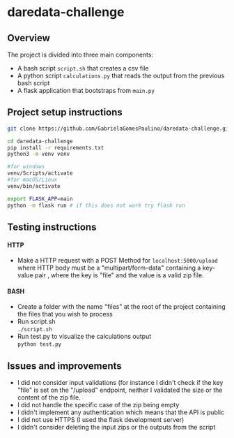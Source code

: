 # daredata-challenge

## Overview
The project is divided into three main components:
- A bash script `script.sh` that creates a csv file
- A python script `calculations.py` that reads the output from the previous bash script
- A flask application that bootstraps from `main.py`

## Project setup instructions
``` bash
git clone https://github.com/GabrielaGomesPaulino/daredata-challenge.git

cd daredata-challenge
pip install -r requirements.txt
python3 -m venv venv

#for windows
venv/Scripts/activate 
#for macOS/Linux
venv/bin/activate

export FLASK_APP=main
python -m flask run # if this does not work try flask run
```

## Testing instructions
#### HTTP
- Make a HTTP request with a POST Method for `localhost:5000/upload` where HTTP body must be a "multipart/form-data" containing a  key-value pair , where the key is "file" and the value is a valid zip file.
#### BASH
- Create a folder with the name "files" at the root of the project containing the files that you wish to process
- Run script.sh <br>
`./script.sh`
- Run test.py to visualize the calculations output <br>
`python test.py`

## Issues and improvements
- I did not consider input validations (for instance I didn't check if the key "file" is set on the "/upload" endpoint, neither I validated the size or the content of the zip file.
- I did not handle the specific case of the zip being empty
- I didn't implement any authentication which means that the API is public
- I did not use HTTPS (I used the flask development server)
- I didn't consider deleting the input zips or the outputs from the script
